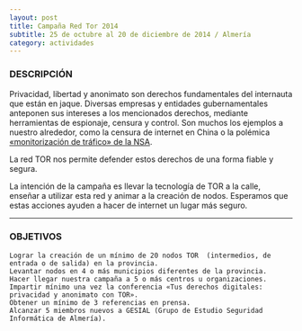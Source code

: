 ```yaml
---
layout: post
title: Campaña Red Tor 2014 
subtitle: 25 de octubre al 20 de diciembre de 2014 / Almería
category: actividades
---
```


### DESCRIPCIÓN

Privacidad, libertad y anonimato son derechos fundamentales del internauta que
están en jaque. Diversas empresas y entidades gubernamentales anteponen sus
intereses a los mencionados derechos, mediante herramientas de espionaje,
censura y control. Son muchos los ejemplos a nuestro alrededor, como la
censura de internet en China o la polémica [«monitorización de tráfico» de la
NSA][1].

La red TOR nos permite defender estos derechos de una forma fiable y segura.

La intención de la campaña es llevar la tecnología de TOR a la calle, enseñar
a utilizar esta red y animar a la creación de nodos. Esperamos que estas
acciones ayuden a hacer de internet un lugar más seguro.

<hr>

### OBJETIVOS

    Lograr la creación de un mínimo de 20 nodos TOR  (intermedios, de entrada o de salida) en la provincia.
    Levantar nodos en 4 o más municipios diferentes de la provincia.
    Hacer llegar nuestra campaña a 5 o más centros u organizaciones.
    Impartir mínimo una vez la conferencia «Tus derechos digitales: privacidad y anonimato con TOR».
    Obtener un mínimo de 3 referencias en prensa.
    Alcanzar 5 miembros nuevos a GESIAL (Grupo de Estudio Seguridad Informática de Almería).



[1]: http://en.wikipedia.org/wiki/Global_surveillance_disclosures_%282013%E2%80%93present%29

